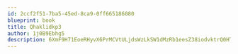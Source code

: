 ```yaml
---
id: 2ccf2f51-7ba5-45ed-8ca9-0ff665186080
blueprint: book
title: Qhaklidkp3
author: 1j0B9Ebhg5
description: 6XmF9H71EoeRHyvX6PrMCVtULjdsWzLkSW1dMzRb1eesZ38iodvktrQ0HT7h5c0BNYmavWoqigM8sPuWXJmkIDopcVa68nvbOQUP
---
```

